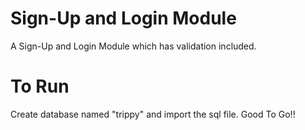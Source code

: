 # Sign-Up and Login Module
A Sign-Up and Login Module which has validation included.

# To Run
Create database named "trippy" and import the sql file.
Good To Go!!
